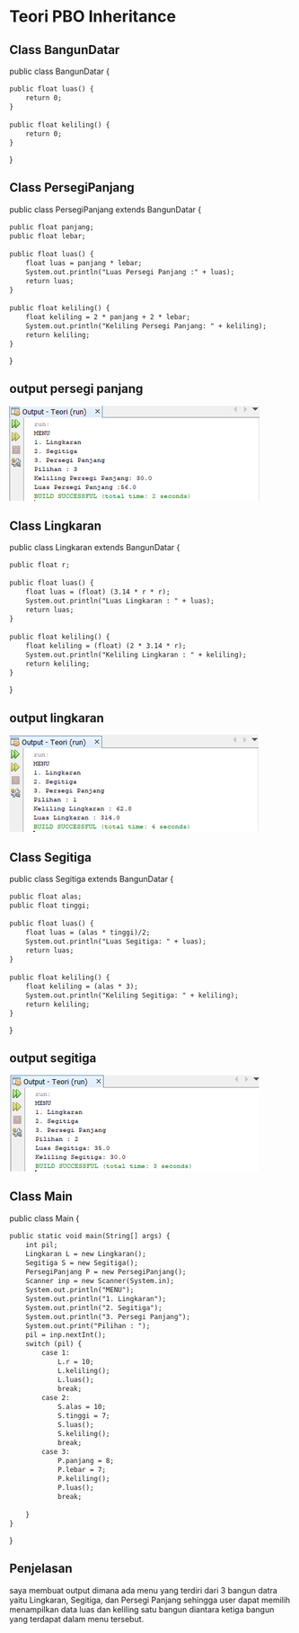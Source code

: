 # Teori PBO Inheritance

## Class BangunDatar

public class BangunDatar {

    public float luas() {
        return 0;
    }

    public float keliling() {
        return 0;
    }
}

## Class PersegiPanjang

public class PersegiPanjang extends BangunDatar {

    public float panjang;
    public float lebar;

    public float luas() {
        float luas = panjang * lebar;
        System.out.println("Luas Persegi Panjang :" + luas);
        return luas;
    }

    public float keliling() {
        float keliling = 2 * panjang + 2 * lebar;
        System.out.println("Keliling Persegi Panjang: " + keliling);
        return keliling;
    }
}

## output persegi panjang

<img src = 'outputPP.PNG'>

## Class Lingkaran 

public class Lingkaran extends BangunDatar {

    public float r;

    public float luas() {
        float luas = (float) (3.14 * r * r);
        System.out.println("Luas Lingkaran : " + luas);
        return luas;
    }

    public float keliling() {
        float keliling = (float) (2 * 3.14 * r);
        System.out.println("Keliling Lingkaran : " + keliling);
        return keliling;
    }
}

## output lingkaran

<img src = 'outputLing.PNG'>

## Class Segitiga

public class Segitiga extends BangunDatar {

    public float alas;
    public float tinggi;

    public float luas() {
        float luas = (alas * tinggi)/2;
        System.out.println("Luas Segitiga: " + luas);
        return luas;
    }

    public float keliling() {
        float keliling = (alas * 3);
        System.out.println("Keliling Segitiga: " + keliling);
        return keliling;
    }
}

## output segitiga

<img src = 'outputseg.PNG'>

## Class Main

public class Main {
    
    public static void main(String[] args) {
        int pil;
        Lingkaran L = new Lingkaran();
        Segitiga S = new Segitiga();
        PersegiPanjang P = new PersegiPanjang();
        Scanner inp = new Scanner(System.in);
        System.out.println("MENU");
        System.out.println("1. Lingkaran");
        System.out.println("2. Segitiga");
        System.out.println("3. Persegi Panjang");
        System.out.print("Pilihan : ");
        pil = inp.nextInt();
        switch (pil) {
            case 1:
                L.r = 10;
                L.keliling();
                L.luas();
                break;
            case 2:
                S.alas = 10;
                S.tinggi = 7;
                S.luas();
                S.keliling();
                break;
            case 3:
                P.panjang = 8;
                P.lebar = 7;
                P.keliling();
                P.luas();
                break;

        }
    }
}

## Penjelasan

saya membuat output dimana ada menu yang terdiri dari 3 bangun datra yaitu Lingkaran, Segitiga, dan Persegi Panjang sehingga user dapat memilih menampilkan data luas dan keliling satu bangun diantara ketiga bangun yang terdapat dalam menu tersebut.